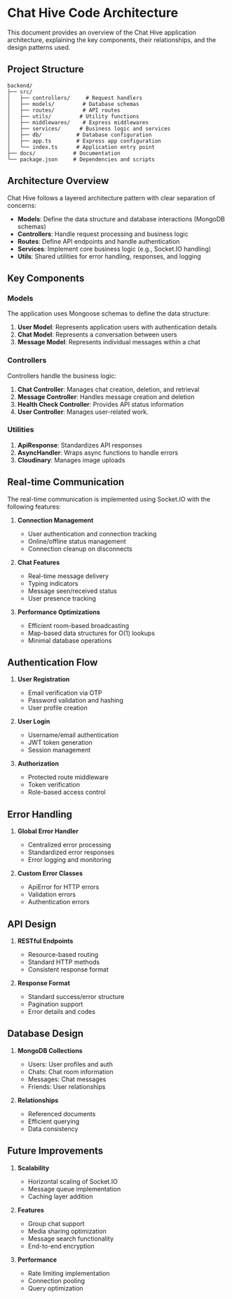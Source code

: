 # Chat Hive Code Architecture

This document provides an overview of the Chat Hive application architecture, explaining the key components, their relationships, and the design patterns used.

## Project Structure

```
backend/
├── src/
│   ├── controllers/     # Request handlers
│   ├── models/         # Database schemas
│   ├── routes/         # API routes
│   ├── utils/         # Utility functions
│   ├── middlewares/    # Express middlewares
│   ├── services/      # Business logic and services
│   ├── db/           # Database configuration
│   ├── app.ts        # Express app configuration
│   └── index.ts      # Application entry point
├── docs/            # Documentation
└── package.json     # Dependencies and scripts
```

## Architecture Overview

Chat Hive follows a layered architecture pattern with clear separation of concerns:

- **Models**: Define the data structure and database interactions (MongoDB schemas)
- **Controllers**: Handle request processing and business logic
- **Routes**: Define API endpoints and handle authentication
- **Services**: Implement core business logic (e.g., Socket.IO handling)
- **Utils**: Shared utilities for error handling, responses, and logging

## Key Components

### Models

The application uses Mongoose schemas to define the data structure:

1. **User Model**: Represents application users with authentication details
2. **Chat Model**: Represents a conversation between users
3. **Message Model**: Represents individual messages within a chat

### Controllers

Controllers handle the business logic:

1. **Chat Controller**: Manages chat creation, deletion, and retrieval
2. **Message Controller**: Handles message creation and deletion
3. **Health Check Controller**: Provides API status information
4. **User Controller**: Manages user-related work.

### Utilities

1. **ApiResponse**: Standardizes API responses
2. **AsyncHandler**: Wraps async functions to handle errors
3. **Cloudinary**: Manages image uploads

## Real-time Communication

The real-time communication is implemented using Socket.IO with the following features:

1. **Connection Management**
   - User authentication and connection tracking
   - Online/offline status management
   - Connection cleanup on disconnects

2. **Chat Features**
   - Real-time message delivery
   - Typing indicators
   - Message seen/received status
   - User presence tracking

3. **Performance Optimizations**
   - Efficient room-based broadcasting
   - Map-based data structures for O(1) lookups
   - Minimal database operations

## Authentication Flow

1. **User Registration**
   - Email verification via OTP
   - Password validation and hashing
   - User profile creation

2. **User Login**
   - Username/email authentication
   - JWT token generation
   - Session management

3. **Authorization**
   - Protected route middleware
   - Token verification
   - Role-based access control

## Error Handling

1. **Global Error Handler**
   - Centralized error processing
   - Standardized error responses
   - Error logging and monitoring

2. **Custom Error Classes**
   - ApiError for HTTP errors
   - Validation errors
   - Authentication errors

## API Design

1. **RESTful Endpoints**
   - Resource-based routing
   - Standard HTTP methods
   - Consistent response format

2. **Response Format**
   - Standard success/error structure
   - Pagination support
   - Error details and codes

## Database Design

1. **MongoDB Collections**
   - Users: User profiles and auth
   - Chats: Chat room information
   - Messages: Chat messages
   - Friends: User relationships

2. **Relationships**
   - Referenced documents
   - Efficient querying
   - Data consistency

## Future Improvements

1. **Scalability**
   - Horizontal scaling of Socket.IO
   - Message queue implementation
   - Caching layer addition

2. **Features**
   - Group chat support
   - Media sharing optimization
   - Message search functionality
   - End-to-end encryption

3. **Performance**
   - Rate limiting implementation
   - Connection pooling
   - Query optimization
